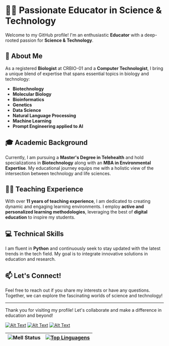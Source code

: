 # 👩‍🎓 Passionate Educator in Science & Technology

Welcome to my GitHub profile! I'm an enthusiastic **Educator** with a deep-rooted passion for **Science & Technology**. 

## 🌱 About Me

As a registered **Biologist** at CRBIO-01 and a **Computer Technologist**, I bring a unique blend of expertise that spans essential topics in biology and technology:

- **Biotechnology**
- **Molecular Biology**
- **Bioinformatics**
- **Genetics**
- **Data Science**
- **Natural Language Processing**
- **Machine Learning**
- **Prompt Engineering applied to AI**

## 🎓 Academic Background

Currently, I am pursuing a **Master's Degree in Telehealth** and hold specializations in **Biotechnology** along with an **MBA in Environmental Expertise**. My educational journey equips me with a holistic view of the intersection between technology and life sciences.

## 👩‍🏫 Teaching Experience

With over **11 years of teaching experience**, I am dedicated to creating dynamic and engaging learning environments. I employ **active and personalized learning methodologies**, leveraging the best of **digital education** to inspire my students.

## 💻 Technical Skills

I am fluent in **Python** and continuously seek to stay updated with the latest trends in the tech field. My goal is to integrate innovative solutions in education and research.

## 📫 Let's Connect!

Feel free to reach out if you share my interests or have any questions. Together, we can explore the fascinating worlds of science and technology!

---

Thank you for visiting my profile! Let's collaborate and make a difference in education and beyond!

[![Alt Text](https://dev-to-uploads.s3.amazonaws.com/i/lhnuwm0kcboyjgi7gytg.png)](https://www.linkedin.com/in/pamellabiotec/)
[![Alt Text](https://dev-to-uploads.s3.amazonaws.com/i/r4s2aiy4v39jywj6zh8c.png)](https://dev.to/pamellabiotec)
[![Alt Text](https://dev-to-uploads.s3.amazonaws.com/i/uxulcfk3nur9d1ybs9w9.png)](https://twitter.com/pamellabiotec)


![Mell Status](https://github-readme-stats.vercel.app/api?username=pamellabiotec&show_icons=true&theme=dark) | [![Top Linguagens](https://github-readme-stats.vercel.app/api/top-langs/?username=pamellabiotec&layout=compact)](https://github.com/anuraghazra/github-readme-stats)|
--|--|
